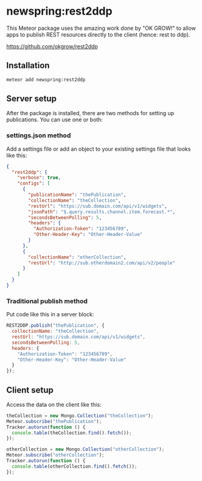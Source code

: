 # newspring:rest2ddp

This Meteor package uses the amazing work done by "OK GROW!" to allow apps
to publish REST resources directly to the client (hence: rest to ddp).

https://github.com/okgrow/rest2ddp

## Installation

```bash
meteor add newspring:rest2ddp
```

## Server setup

After the package is installed, there are two methods for setting up
publications. You can use one or both:

### settings.json method

Add a settings file or add an object to your existing settings file that looks
like this:

```json
{
  "rest2ddp": {
    "verbose": true,
    "configs": [
      {
        "publicationName": "thePublication",
        "collectionName": "theCollection",
        "restUrl": "https://sub.domain.com/api/v1/widgets",
        "jsonPath": "$.query.results.channel.item.forecast.*",
        "secondsBetweenPolling": 5,
        "headers": {
          "Authorization-Token": "123456789",
          "Other-Header-Key": "Other-Header-Value"
        }
      },
      {
        "collectionName": "otherCollection",
        "restUrl": "http://sub.otherdomain2.com/api/v2/people"
      }
    ]
  }
}
```

### Traditional publish method

Put code like this in a server block:

```js
REST2DDP.publish("thePublication", {
  collectionName: "theCollection",
  restUrl: "https://sub.domain.com/api/v1/widgets",
  secondsBetweenPolling: 5,
  headers: {
    "Authorization-Token": "123456789",
    "Other-Header-Key": "Other-Header-Value"
  }
});
```

## Client setup

Access the data on the client like this:

```js
theCollection = new Mongo.Collection("theCollection");
Meteor.subscribe("thePublication");
Tracker.autorun(function () {
  console.table(theCollection.find().fetch());
});

otherCollection = new Mongo.Collection("otherCollection");
Meteor.subscribe("otherCollection");
Tracker.autorun(function () {
  console.table(otherCollection.find().fetch());
});
```
